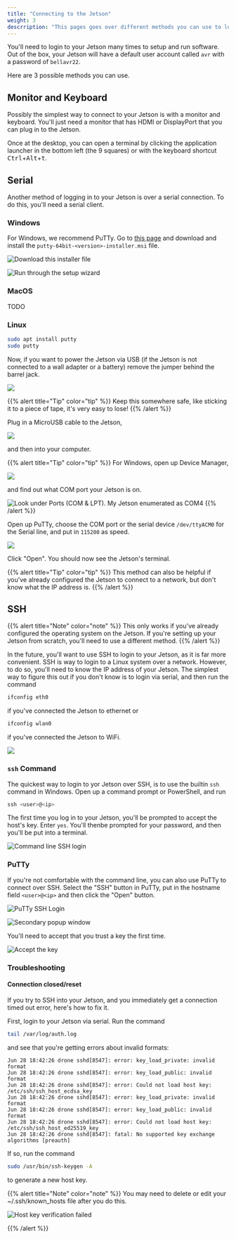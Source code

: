 ```yaml
---
title: "Connecting to the Jetson"
weight: 3
descrription: "This pages goes over different methods you can use to login to your Jetson"
---
```


You'll need to login to your Jetson many times to setup and run software.
Out of the box, your Jetson will have a default user account called
`avr` with a password of `bellavr22`.

Here are 3 possible methods you can use.

## Monitor and Keyboard

Possibly the simplest way to connect to your Jetson is with
a monitor and keyboard. You'll just need a monitor that has HDMI or DisplayPort
that you can plug in to the Jetson.

Once at the desktop,
you can open a terminal by clicking the application launcher
in the bottom left (the 9 squares) or with the keyboard shortcut
<kbd>Ctrl</kbd>+<kbd>Alt</kbd>+<kbd>t</kbd>.

## Serial

Another method of logging in to your Jetson is over a serial connection.
To do this, you'll need a serial client.

### Windows

For Windows, we recommend PuTTy.
Go to [this page](https://www.chiark.greenend.org.uk/~sgtatham/putty/latest.html)
and download and install the `putty-64bit-<version>-installer.msi` file.

![Download this installer file](2022-05-20-09-53-32.png)

![Run through the setup wizard](2022-05-20-09-54-21.png)

### MacOS

TODO

### Linux

```bash
sudo apt install putty
sudo putty
```

Now, if you want to power the Jetson via USB (if the Jetson is not connected to
a wall adapter or a battery) remove the jumper behind the barrel jack.

![](image1.png)

{{% alert title="Tip" color="tip" %}}
Keep this somewhere safe, like sticking it to a piece of tape, it's very easy to lose!
{{% /alert %}}

Plug in a MicroUSB cable to the Jetson,

![](image2.png)

and then into your computer.

{{% alert title="Tip" color="tip" %}}
For Windows, open up Device Manager,

![](2022-06-15-19-42-25.png)

and find out what COM port your Jetson is on.

![Look under Ports (COM & LPT). My Jetson enumerated as COM4](comport.PNG)
{{% /alert %}}

Open up PuTTy, choose the COM port or the serial device `/dev/ttyACM0` for the
Serial line, and put in `115200` as speed.

![](putty_config.PNG)

Click "Open". You should now see the Jetson's terminal.

{{% alert title="Tip" color="tip" %}}
This method can also be helpful if you've already configured the
Jetson to connect to a network, but don't know what the IP address is.
{{% /alert %}}

## SSH

{{% alert title="Note" color="note" %}}
This only works if you've already configured the operating system on the Jetson.
If you're setting up your Jetson from scratch, you'll need to use
a different method.
{{% /alert %}}

In the future, you'll want to use SSH to login to your Jetson,
as it is far more convenient. SSH is way to login to a Linux system
over a network. However, to do so, you'll need to know
the IP address of your Jetson. The simplest way to figure this out if
you don't know is to login via serial, and then run the command

```bash
ifconfig eth0
```

if you've connected the Jetson to ethernet or

```bash
ifconfig wlan0
```

if you've connected the Jetson to WiFi.

![](2022-06-15-19-47-09.png)

### `ssh` Command

The quickest way to login to yor Jetson over SSH, is to use the builtin `ssh` command
in Windows. Open up a command prompt or PowerShell, and run

```powershell
ssh <user>@<ip>
```

The first time you log in to your Jetson, you'll be prompted to accept
the host's key. Enter `yes`. You'll thenbe prompted for your password,
and then you'll be put into a terminal.

![Command line SSH login](2022-06-15-19-51-39.png)

### PuTTy

If you're not comfortable with the command line, you can also use PuTTy to connect
over SSH. Select the "SSH" button in PuTTy, put in the hostname field `<user>@<ip>`
and then click the "Open" button.

![PuTTy SSH Login](2022-06-15-19-53-43.png)

![Secondary popup window](2022-06-15-19-57-29.png)

You'll need to accept that you trust a key the first time.

![Accept the key](2022-06-15-19-54-20.png)

### Troubleshooting

#### Connection closed/reset

If you try to SSH into your Jetson, and you immediately get a connection
timed out error, here's how to fix it.

First, login to your Jetson via serial. Run the command

```bash
tail /var/log/auth.log
```

and see that you're getting errors about invalid formats:

```text
Jun 28 18:42:26 drone sshd[8547]: error: key_load_private: invalid format
Jun 28 18:42:26 drone sshd[8547]: error: key_load_public: invalid format
Jun 28 18:42:26 drone sshd[8547]: error: Could not load host key: /etc/ssh/ssh_host_ecdsa_key
Jun 28 18:42:26 drone sshd[8547]: error: key_load_private: invalid format
Jun 28 18:42:26 drone sshd[8547]: error: key_load_public: invalid format
Jun 28 18:42:26 drone sshd[8547]: error: Could not load host key: /etc/ssh/ssh_host_ed25519_key
Jun 28 18:42:26 drone sshd[8547]: fatal: No supported key exchange algorithms [preauth]
```

If so, run the command

```bash
sudo /usr/bin/ssh-keygen -A
```

to generate a new host key.

{{% alert title="Note" color="note" %}}
You may need to delete or edit your ~/.ssh/known_hosts file after you do this.

![Host key verification failed](2022-06-28-18-49-22.png)

{{% /alert %}}
